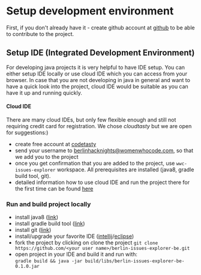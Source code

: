 
# Setup development environment

First, if you don't already have it - create github account at [github](https://github.com) to be able to contribute to the project.

## Setup IDE (Integrated Development Environment)
  
For developing java projects it is very helpful to have IDE setup. You can either setup IDE locally or use cloud IDE which you can access from your browser. In case that you are not developing in java in general and want to have a quick look into the project, cloud IDE would be suitable as you can have it up and running quickly.


#### Cloud IDE

There are many cloud IDEs, but only few flexible enough and still not requiring credit card for registration. We chose *cloudtasty* but we are open for suggestions:)

  * create free account at [codetasty](https://codetasty.com/)
  * send your username to berlinhacknights@womenwhocode.com, so that we add you to the project
  * once you get confirmation that you are added to the project, use `wwc-issues-explorer` workspace. All prerequisites are installed (java8, gradle build tool, git).
  * detailed information how to use cloud IDE and run the project there for the first time can be found [here](cloud_ide_setup.pdf) 
  
### Run and build project locally

  * install java8 ([link](https://docs.oracle.com/javase/8/docs/technotes/guides/install/install_overview.html))
  * install gradle build tool ([link](https://gradle.org/install/))
  * install git ([link](https://git-scm.com/book/en/v2/Getting-Started-Installing-Git))
  * install/upgrade your favorite IDE ([intellij](https://www.jetbrains.com/help/idea/installing-and-launching.html)/[eclipse](http://www.eclipse.org/downloads/))
  * fork the project by clicking on clone the project `git clone https://github.com/<your user name>/berlin-issues-explorer-be.git`
  * open project in your IDE and build it and run with:  
  ```gradle build && java -jar build/libs/berlin-issues-explorer-be-0.1.0.jar```

